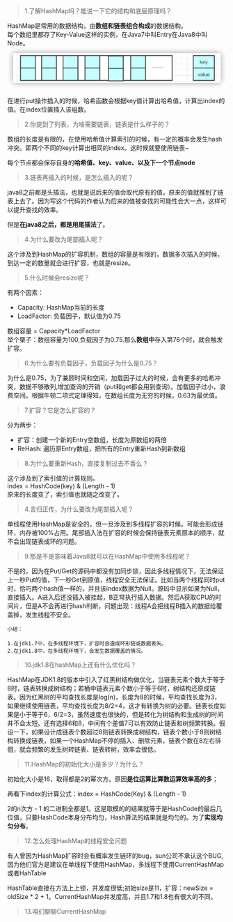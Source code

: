 
> 1.了解HashMap吗？能说一下它的结构和底层原理吗？

HashMap是常用的数据结构，由**数组和链表组合构成**的数据结构。  
每个数组里都存了Key-Value这样的实例，在Java7中叫Entry在Java8中叫Node。
![image](img.png)

在进行put操作插入的时候，哈希函数会根据key值计算出哈希值，计算出index的值。在index位置插入该组数。


> 2.你提到了列表，为啥需要链表，链表是什么样子的？

数组的长度是有限的，在使用哈希值计算索引的时候，有一定的概率会发生hash冲突。即两个不同的key计算出相同的index。这时候就要使用链表~

每个节点都会保存自身的**哈希值、key、value、以及下一个节点node**

> 3.链表再插入的时候，是怎么插入的呢？

java8之前都是头插法，也就是说后来的值会取代原有的值，原来的值就推到了链表上去了。因为写这个代码的作者认为后来的值被查找的可能性会大一点，这样可以提升查找的效率。

但是**在java8之后，都是用尾插法**了。

> 4.为什么要改为尾部插入呢？

这个涉及到HashMap的扩容机制，数组的容量是有限的，数据多次插入的时候，到达一定的数量就会进行扩容，也就是resize。

> 5.什么时候会resize呢？

有两个因素：

- Capacity: HashMap当前的长度
- LoadFactor: 负载因子，默认值为0.75

数组容量 = Capacity*LoadFactor  
举个栗子：数组容量为100,负载因子为0.75.那么**数组中**存入第76个时，就会触发扩容。

> 6.为什么要有负载因子，负载因子为什么是0.75？

为什么是0.75，为了兼顾时间和空间，加载因子过大的时候，会有更多的哈希冲突，数据不够散列,增加查询的开销（put和get都会用到查询）。加载因子过小，浪费空间。根据牛顿二项式定理得知，在数组长度为无穷的时候，0.63为最优值。

> 7.扩容？它是怎么扩容的？

分为两步：
- 扩容：创建一个新的Entry空数组，长度为原数组的两倍
- ReHash: 遍历原Entry数组，把所有的Entry重新Hash到新数组

> 8.为什么要重新Hash，直接复制过去不香么？

这个涉及到了索引值的计算规则。  
index = HashCode(key) & (Length - 1)  
原来的长度变了，索引值也就随之改变了。

>  4.言归正传，为什么要改为尾部插入呢？

单线程使用HashMap是安全的，但一旦涉及到多线程扩容的时候。可能会形成链环，内存被100%占用。尾部插入法在扩容的时候会保持链表元素原本的顺序，就不会出现链表成环的问题。

> 9.那是不是意味着Java8就可以在HashMap中使用多线程呢？

不是的，因为在Put/Get的源码中都没有加同步锁，因此多线程情况下，无法保证上一秒Put的值，下一秒Get到原值，线程安全无法保证。比如当两个线程同时put时，恰巧两个hash值一样的，并且该index数据为Null。源码中显示如果为Null，直接插入。A进入后还没插入被挂起，B正常执行插入数据。然后A获取CPU的时间片，但是A不会再进行hash判断，问题出现：线程A会把线程B插入的数据给覆盖掉，发生线程不安全。



```
小结：

1.在jdk1.7中，在多线程环境下，扩容时会造成环形链或数据丢失。
2.在jdk1.8中，在多线程环境下，会发生数据覆盖的情况。

```


> 10.jdk1.8在hashMap上还有什么优化吗？

HashMap在JDK1.8的版本中引入了红黑树结构做优化，当链表元素个数大于等于8时，链表转换成树结构；若桶中链表元素个数小于等于6时，树结构还原成链表。因为红黑树的平均查找长度是log(n)，长度为8的时候，平均查找长度为3，如果继续使用链表，平均查找长度为8/2=4，这才有转换为树的必要。链表长度如果是小于等于6，6/2=3，虽然速度也很快的，但是转化为树结构和生成树的时间并不会太短。还有选择6和8，中间有个差值7可以有效防止链表和树频繁转换。假设一下，如果设计成链表个数超过8则链表转换成树结构，链表个数小于8则树结构转换成链表，如果一个HashMap不停的插入、删除元素，链表个数在8左右徘徊，就会频繁的发生树转链表、链表转树，效率会很低。

> 11.HashMap的初始化大小是多少？为什么？

初始化大小是16，取得都是2的幂次方。原因**是位运算比算数运算效率高的多**；

再看下index的计算公式：index = HashCode(Key) & (Length - 1)

2的n次方 - 1 的二进制全都是1。这是取模的的结果就等于是HashCode的最后几位值，只要HashCode本身分布均匀，Hash算法的结果就是均匀的。为了**实现均匀分布**。


> 12.怎么处理HashMap的线程安全问题

有人曾因为HashMap扩容时会有概率发生链环的bug，sun公司不承认这个BUG, 因为他们官方是建议在单线程下使用HashMap，多线程下使用CurrentHashMap或者HahTable

HashTable直接在方法上上锁，并发度很低;初始size是11，扩容：newSize = oldSize * 2 + 1。CurrentHashMap并发度高，并且1.7和1.8也有很大的不同。

> 13.咱们聊聊CurrentHashMap
